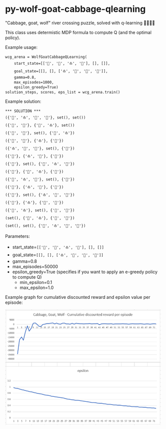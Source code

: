 # py-wolf-goat-cabbage-qlearning
"Cabbage, goat, wolf" river crossing puzzle, solved with q-learning 🐺🥦🐐⛵

This class uses determistic MDP formula to compute Q (and the optimal policy).

Example usage:

    wcg_arena = WolfGoatCabbageQLearning(
        start_state=[['🥦', '🐐', '⛵', '🐺'], [], []],
        goal_state=[[], [], ['⛵', '🐐', '🥦', '🐺']],
        gamma=0.8,
        max_episodes=1000,
        epsilon_greedy=True)
    solution_steps, scores, eps_list = wcg_arena.train()

Example solution:

    *** SOLUTION ***
    ({'🐐', '⛵', '🐺', '🥦'}, set(), set())
    ({'🐺', '🥦'}, {'🐐', '⛵'}, set())
    ({'🐺', '🥦'}, set(), {'🐐', '⛵'})
    ({'🐺', '🥦'}, {'⛵'}, {'🐐'})
    ({'⛵', '🐺', '🥦'}, set(), {'🐐'})
    ({'🐺'}, {'⛵', '🥦'}, {'🐐'})
    ({'🐺'}, set(), {'🐐', '⛵', '🥦'})
    ({'🐺'}, {'🐐', '⛵'}, {'🥦'})
    ({'🐐', '⛵', '🐺'}, set(), {'🥦'})
    ({'🐐'}, {'⛵', '🐺'}, {'🥦'})
    ({'🐐'}, set(), {'⛵', '🐺', '🥦'})
    ({'🐐'}, {'⛵'}, {'🐺', '🥦'})
    ({'🐐', '⛵'}, set(), {'🐺', '🥦'})
    (set(), {'🐐', '⛵'}, {'🐺', '🥦'})
    (set(), set(), {'🐐', '⛵', '🐺', '🥦'})

Parameters:

- start_state=`[['🥦', '🐐', '⛵', '🐺'], [], []]`
- goal_state=`[[], [], ['⛵', '🐐', '🥦', '🐺']]`
- gamma=0.8
- max_episodes=50000
- epsilon_greedy=True (specifies if you want to apply an e-greedy policy to compute Q)
    - min_epsilon=0.1
    - max_epsilon=1.0

Example graph for cumulative discounted reward and epsilon value per episode:

![Reward/epsilon per episode](/images/reward_epsilon.png)


